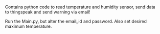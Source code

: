 Contains python code to read temperature and humidity sensor, send data to thingspeak and send warning via email!

Run the Main.py, but alter the email_id and password.
Also set desired maximum temperature.
